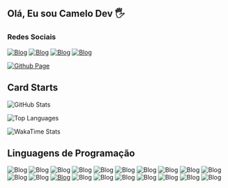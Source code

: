 ## Olá, Eu sou Camelo Dev 🖐️
### Redes Sociais
[![Blog](https://img.shields.io/website?label=www.cameloDev.tech&style=for-the-bagde&url=https://www.camelodev.tech/)](https://www.camelodev.tech)
[![Blog](https://img.shields.io/badge/Instagram-E4405F?style=for-the-badge&logo=instagram&logoColor=white)](https://www.instagram.com/victor.dll0/)
[![Blog](https://img.shields.io/badge/LinkedIn-0077B5?style=for-the-badge&logo=linkedin&logoColor=white)](https://www.linkedin.com/in/victor-jayme-1bb354259/)
[![Blog](https://img.shields.io/badge/WhatsApp-25D366?style=for-the-badge&logo=whatsapp&logoColor=white)](https://wa.me/+5569992474484)

[![Github Page](https://komarev.com/ghpvc/?username=your-github-camelo-dev&color=131313)](https://github.com/camelodev)


## Card Starts

![GitHub Stats](https://github-readme-stats.vercel.app/api?username=camelodev&theme=dark&hide_border=false&include_all_commits=true)  

![Top Languages](https://github-readme-stats.vercel.app/api/top-langs/?username=camelodev&theme=dark&hide_border=false&layout=compact) 

![WakaTime Stats](https://github-readme-stats.vercel.app/api/wakatime?username=@camelodev&layout=compact&theme=dark)



## Linguagens de Programação
![Blog](https://img.shields.io/badge/C%2B%2B-00599C?style=for-the-badge&logo=c%2B%2B&logoColor=white)
![Blog](https://img.shields.io/badge/C%23-239120?style=for-the-badge&logo=c-sharp&logoColor=white)
![Blog](https://img.shields.io/badge/Java-ED8B00?style=for-the-badge&logo=openjdk&logoColor=white)
![Blog](https://img.shields.io/badge/Kotlin-0095D5?&style=for-the-badge&logo=kotlin&logoColor=white)
![Blog](https://img.shields.io/badge/Dart-0175C2?style=for-the-badge&logo=dart&logoColor=white)
![Blog](https://img.shields.io/badge/Lua-2C2D72?style=for-the-badge&logo=lua&logoColor=white)
![Blog](https://img.shields.io/badge/Python-14354C?style=for-the-badge&logo=python&logoColor=white)
![Blog](https://img.shields.io/badge/JavaScript-F7DF1E?style=for-the-badge&logo=javascript&logoColor=black)
![Blog](https://img.shields.io/badge/Node.js-43853D?style=for-the-badge&logo=node.js&logoColor=white)
![Blog](https://img.shields.io/badge/HTML5-E34F26?style=for-the-badge&logo=html5&logoColor=white)
![Blog](https://img.shields.io/badge/CSS3-1572B6?style=for-the-badge&logo=css3&logoColor=white)
![Blog](https://img.shields.io/badge/React-20232A?style=for-the-badge&logo=react&logoColor=61DAFB)
[![Blog](https://img.shields.io/badge/React_Native-20232A?style=for-the-badge&logo=react&logoColor=61DAFB)](https://camelodev.tech)
![Blog](https://img.shields.io/badge/Django-092E20?style=for-the-badge&logo=django&logoColor=white)
![Blog](https://img.shields.io/badge/MySQL-00000F?style=for-the-badge&logo=mysql&logoColor=white)
![Blog](https://img.shields.io/badge/PostgreSQL-316192?style=for-the-badge&logo=postgresql&logoColor=white)
![Blog](https://img.shields.io/badge/SQLite-07405E?style=for-the-badge&logo=sqlite&logoColor=white)
![Blog](https://img.shields.io/badge/MariaDB-003545?style=for-the-badge&logo=mariadb&logoColor=white)
![Blog](https://img.shields.io/badge/Arduino-00979D?style=for-the-badge&logo=Arduino&logoColor=white)
![Blog](https://img.shields.io/badge/GIT-E44C30?style=for-the-badge&logo=git&logoColor=white)
